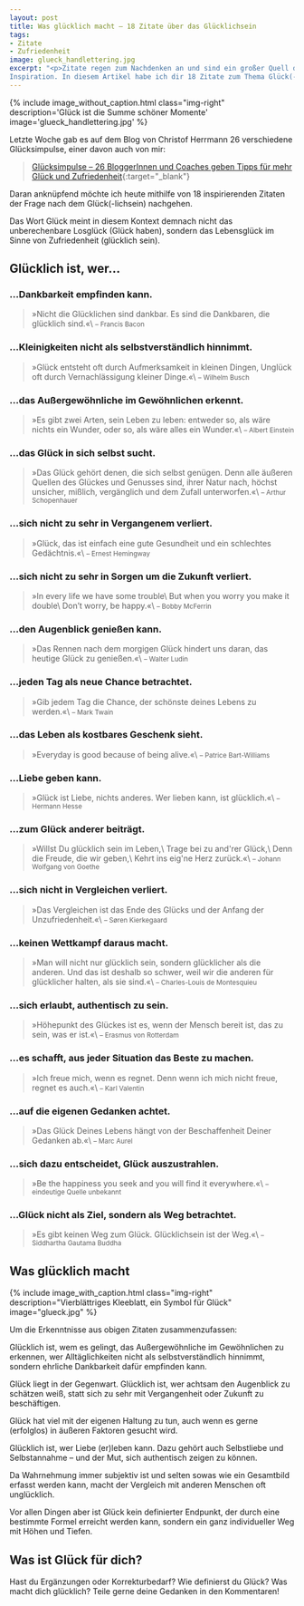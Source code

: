 ```yaml
---
layout: post
title: Was glücklich macht – 18 Zitate über das Glücklichsein
tags:
- Zitate
- Zufriedenheit
image: glueck_handlettering.jpg
excerpt: "<p>Zitate regen zum Nachdenken an und sind ein großer Quell der
Inspiration. In diesem Artikel habe ich dir 18 Zitate zum Thema Glück(-lichsein) zusammengestellt.</p>"
---
```


{% include image_without_caption.html
  class="img-right"
  description='Glück ist die Summe schöner Momente'
  image='glueck_handlettering.jpg'
%}

Letzte Woche gab es auf dem Blog von Christof Herrmann 26 verschiedene
Glücksimpulse, einer davon auch von mir:

>[Glücksimpulse – 26 BloggerInnen und Coaches geben Tipps für mehr Glück und Zufriedenheit](https://www.einfachbewusst.de/2021/01/gluecksimpulse/){:target="\_blank"}

Daran anknüpfend möchte ich heute mithilfe von 18 inspirierenden Zitaten der
Frage nach dem Glück(-lichsein) nachgehen.

Das Wort Glück meint in diesem Kontext demnach nicht das unberechenbare Losglück
(Glück haben), sondern das Lebensglück im Sinne von Zufriedenheit (glücklich
sein).

## Glücklich ist, wer...

### ...Dankbarkeit empfinden kann.

>»Nicht die Glücklichen sind dankbar. Es sind die Dankbaren, die glücklich sind.«\\
<small>– Francis Bacon</small>

### ...Kleinigkeiten nicht als selbstverständlich hinnimmt.

>»Glück entsteht oft durch Aufmerksamkeit in kleinen Dingen, Unglück oft durch Vernachlässigung kleiner Dinge.«\\
<small>– Wilhelm Busch</small>

### ...das Außergewöhnliche im Gewöhnlichen erkennt.

>»Es gibt zwei Arten, sein Leben zu leben: entweder so, als wäre nichts ein Wunder, oder so, als wäre alles ein Wunder.«\\
<small>– Albert Einstein</small>

### ...das Glück in sich selbst sucht.

>»Das Glück gehört denen, die sich selbst genügen. Denn alle äußeren Quellen des Glückes und Genusses sind, ihrer Natur nach, höchst unsicher, mißlich, vergänglich und dem Zufall unterworfen.«\\
<small>– Arthur Schopenhauer</small>

### ...sich nicht zu sehr in Vergangenem verliert.

>»Glück, das ist einfach eine gute Gesundheit und ein schlechtes Gedächtnis.«\\
<small>– Ernest Hemingway</small>

### ...sich nicht zu sehr in Sorgen um die Zukunft verliert.

>»In every life we have some trouble\\
But when you worry you make it double\\
Don’t worry, be happy.«\\
<small>– Bobby McFerrin</small>

### ...den Augenblick genießen kann.

>»Das Rennen nach dem morgigen Glück hindert uns daran, das heutige Glück zu genießen.«\\
<small>– Walter Ludin</small>

### ...jeden Tag als neue Chance betrachtet.

>»Gib jedem Tag die Chance, der schönste deines Lebens zu werden.«\\
<small>– Mark Twain</small>

### ...das Leben als kostbares Geschenk sieht.

>»Everyday is good because of being alive.«\\
<small>– Patrice Bart-Williams</small>

### ...Liebe geben kann.

>»Glück ist Liebe, nichts anderes. Wer lieben kann, ist glücklich.«\\
<small>– Hermann Hesse</small>

### ...zum Glück anderer beiträgt.

>»Willst Du glücklich sein im Leben,\\
Trage bei zu and'rer Glück,\\
Denn die Freude, die wir geben,\\
Kehrt ins eig'ne Herz zurück.«\\
<small>– Johann Wolfgang von Goethe</small>

### ...sich nicht in Vergleichen verliert.

>»Das Vergleichen ist das Ende des Glücks und der Anfang der Unzufriedenheit.«\\
<small>– Søren Kierkegaard</small>

### ...keinen Wettkampf daraus macht.

>»Man will nicht nur glücklich sein, sondern glücklicher als die anderen. Und das ist deshalb so schwer, weil wir die anderen für glücklicher halten, als sie sind.«\\
<small>– Charles-Louis de Montesquieu</small>

### ...sich erlaubt, authentisch zu sein.

>»Höhepunkt des Glückes ist es, wenn der Mensch bereit ist, das zu sein, was er ist.«\\
<small>– Erasmus von Rotterdam</small>

### ...es schafft, aus jeder Situation das Beste zu machen.

>»Ich freue mich, wenn es regnet. Denn wenn ich mich nicht freue, regnet es auch.«\\
<small>– Karl Valentin</small>

### ...auf die eigenen Gedanken achtet.

>»Das Glück Deines Lebens hängt von der Beschaffenheit Deiner Gedanken ab.«\\
<small>– Marc Aurel</small>

### ...sich dazu entscheidet, Glück auszustrahlen.

>»Be the happiness you seek and you will find it everywhere.«\\
<small>– eindeutige Quelle unbekannt</small>

### ...Glück nicht als Ziel, sondern als Weg betrachtet.

>»Es gibt keinen Weg zum Glück. Glücklichsein ist der Weg.«\\
<small>– Siddhartha Gautama Buddha</small>

## Was glücklich macht

{% include image_with_caption.html
  class="img-right"
  description="Vierblättriges Kleeblatt, ein Symbol für Glück"
  image="glueck.jpg"
%}

Um die Erkenntnisse aus obigen Zitaten zusammenzufassen:

Glücklich ist, wem es gelingt, das Außergewöhnliche im Gewöhnlichen zu erkennen,
wer Alltäglichkeiten nicht als selbstverständlich hinnimmt, sondern ehrliche
Dankbarkeit dafür empfinden kann.

Glück liegt in der Gegenwart. Glücklich ist, wer achtsam den Augenblick zu
schätzen weiß, statt sich zu sehr mit Vergangenheit oder Zukunft zu beschäftigen.

Glück hat viel mit der eigenen Haltung zu tun, auch wenn es gerne (erfolglos) in
äußeren Faktoren gesucht wird.

Glücklich ist, wer Liebe (er)leben kann. Dazu gehört auch Selbstliebe und
Selbstannahme – und der Mut, sich authentisch zeigen zu können.

Da Wahrnehmung immer subjektiv ist und selten sowas wie ein Gesamtbild erfasst
werden kann, macht der Vergleich mit anderen Menschen oft unglücklich.

Vor allen Dingen aber ist Glück kein definierter Endpunkt, der durch eine
bestimmte Formel erreicht werden kann, sondern ein ganz individueller Weg mit
Höhen und Tiefen.

## Was ist Glück für dich?

Hast du Ergänzungen oder Korrekturbedarf? Wie definierst du Glück? Was macht
dich glücklich? Teile gerne deine Gedanken in den Kommentaren!
